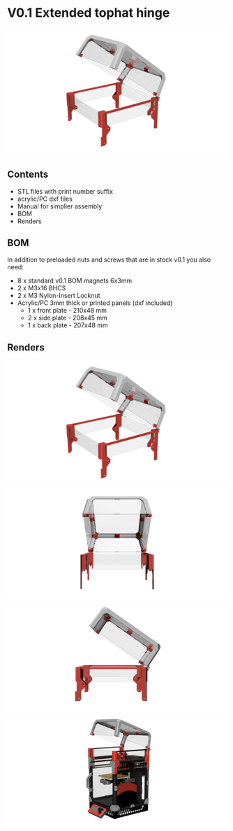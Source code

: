 # V0.1 Extended tophat hinge

![Image of V0.1 extended tophat hinge](images/tophat_render.png)

## Contents

* STL files with print number suffix
* acrylic/PC dxf files
* Manual for simplier assembly
* BOM
* Renders

## BOM
In addition to preloaded nuts and screws that are in stock v0.1 you also need:
* 8 x standard v0.1 BOM magnets 6x3mm
* 2 x M3x16 BHCS
* 2 x M3 Nylon-Insert Locknut
* Acrylic/PC 3mm thick or printed panels (dxf included)
  * 1 x front plate - 210x48 mm
  * 2 x side plate - 208x45 mm
  * 1 x back plate - 207x48 mm


## Renders

![Image of V0.1 ](images/tophat_render.png)
![Image of V0.1 ](images/tophat-front.png)
![Image of V0.1 ](images/tophat-side.png)
![Image of V0.1 remixed](images/v01-remixed-render.png)
